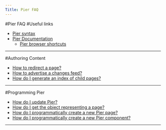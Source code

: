 ```yaml
---
Title: Pier FAQ
---
```

#Pier FAQ
#Useful links

- [Pier syntax](%base_url%/?view=PREditorHelp)
- [Pier Documentation](http://www.piercms.com/doc)
	- [Pier browser shortcuts](http://www.piercms.com/doc/shortcuts)

---
#Authoring Content
- [How to redirect a page?](%base_url%/wiki/faq/pier/howToRedirectAPage)
- [How to advertise a changes feed?](%base_url%/wiki/faq/pier/howToAdvertiseAChangesFeed)
- [How do I generate an index of child pages?](%base_url%/wiki/faq/pier/howToListChildren)

---
#Programming Pier
- [How do I update Pier?](%base_url%/wiki/faq/pier/howToUpdatePier)
- [How do I get the object representing a page?](%base_url%/wiki/faq/pier/howToAccessAPageObject)
- [How do I programmatically create a new Pier page?](%base_url%/wiki/faq/pier/howToCreateAPage)
- [How do I programmatically create a new Pier component?](%base_url%/wiki/faq/pier/howToCreateAComponent)

---
